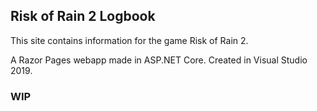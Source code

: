 ## Risk of Rain 2 Logbook

This site contains information for the game Risk of Rain 2.

A Razor Pages webapp made in ASP.NET Core. Created in Visual Studio 2019.

### WIP
